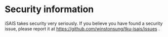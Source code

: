 # Security information

iSAIS takes security very seriously.
If you believe you have found a security issue, please report it at
<https://github.com/winstonsung/tku-isais/issues> .
